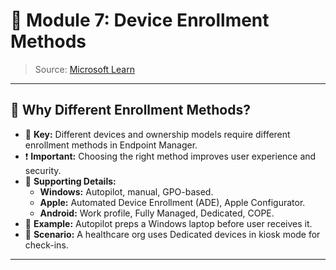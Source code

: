 # 📘 Module 7: Device Enrollment Methods

> Source: [Microsoft Learn](https://learn.microsoft.com/en-us/training/modules/manage-devices-with-microsoft-endpoint-manager/7-device-enrollment-methods)

---

## 🔹 Why Different Enrollment Methods?

- 🔑 **Key:** Different devices and ownership models require different enrollment methods in Endpoint Manager.
- ❗ **Important:** Choosing the right method improves user experience and security.
- 🧩 **Supporting Details:**
  - **Windows:** Autopilot, manual, GPO-based.
  - **Apple:** Automated Device Enrollment (ADE), Apple Configurator.
  - **Android:** Work profile, Fully Managed, Dedicated, COPE.
- 📌 **Example:** Autopilot preps a Windows laptop before user receives it.
- 💬 **Scenario:** A healthcare org uses Dedicated devices in kiosk mode for check-ins.

---
